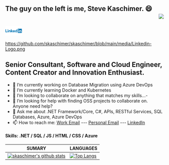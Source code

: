## The guy on the left is me, Steve Kaschimer. 😄 <div align = 'right'>![](https://komarev.com/ghpvc/?username=skaschimer&color=red)</div>

[<img src='https://github.com/skaschimer/skaschimer/blob/main/media/Linkedin-Logo.png' alt='linkedin' height='30'>](https://www.linkedin.com/in/skaschimer/) 

https://github.com/skaschimer/skaschimer/blob/main/media/Linkedin-Logo.png

## Senior Consultant, Software and Cloud Engineer, Content Creator and Innovation Enthusiast.

- 🔭 I’m currently working on Database Migration using Azure DevOps
- 🌱 I’m currently learning Docker and Kubernetes
- 👯 I’m looking to collaborate on anything that matches my skills...- 
- 🤔 I’m looking for help with finding OSS projects to collaborate on. Anyone need help?  
- 💬 Ask me about .NET Framework/Core, C#, APIs, RESTful Services, SQL Databases, Azure, Azure DevOps
- 📫 How to reach me: [Work Email](mailto://steve.kaschimer@slalom.com) --- [Personal Email](mailto://steve@skratsch.com) --- [LinkedIn](https://www.linkedin.com/in/skaschimer/)

#### Skills: .NET / SQL / JS / HTML / CSS / Azure

| **SUMARY**                                                                                                                                              | **LANGUAGES**                                                                                                                                         |
| ------------------------------------------------------------------------------------------------------------------------------------------------------- | ----------------------------------------------------------------------------------------------------------------------------------------------------- |
| [![skaschimer's github stats](https://github-readme-stats.vercel.app/api?username=skaschimer&show_icons=true)](https://github.com/anuraghazra/github-readme-stats) | [![Top Langs](https://github-readme-stats.vercel.app/api/top-langs/?username=skaschimer&layout=compact)](https://github.com/anuraghazra/github-readme-stats)
